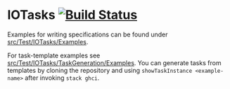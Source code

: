# IOTasks [![Build Status](https://travis-ci.com/owestphal/IOTasks-internal.svg?token=Zh1fFBtaisuafnJQgqsK&branch=master)](https://travis-ci.com/owestphal/IOTasks-internal)

Examples for writing specifications can be found under [src/Test/IOTasks/Examples](https://github.com/fmidue/IOTasks/tree/master/src/Test/IOTasks/Examples).

For task-template examples see [src/Test/IOTasks/TaskGeneration/Examples](https://github.com/fmidue/IOTasks/tree/master/src/Test/IOTasks/TaskGeneration/Examples).
You can generate tasks from templates by cloning the repository and using ```showTaskInstance <example-name>``` after invoking ```stack ghci```.
